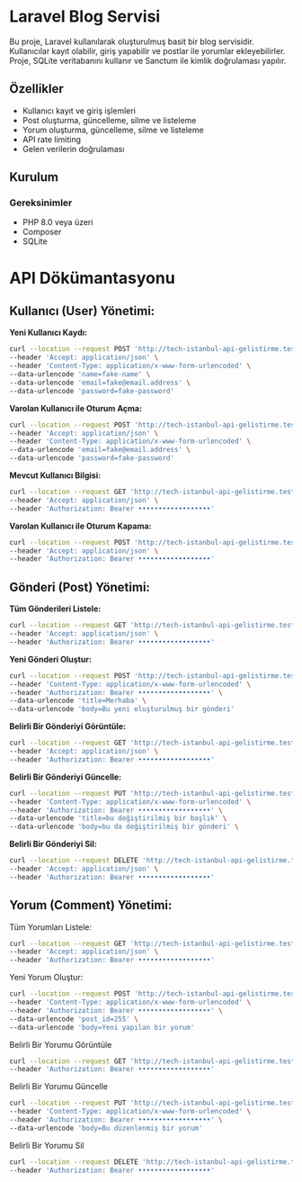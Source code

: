 # Laravel Blog Servisi

Bu proje, Laravel kullanılarak oluşturulmuş basit bir blog servisidir. Kullanıcılar kayıt olabilir, giriş yapabilir ve postlar ile yorumlar ekleyebilirler. Proje, SQLite veritabanını kullanır ve Sanctum ile kimlik doğrulaması yapılır.

## Özellikler

- Kullanıcı kayıt ve giriş işlemleri
- Post oluşturma, güncelleme, silme ve listeleme
- Yorum oluşturma, güncelleme, silme ve listeleme
- API rate limiting
- Gelen verilerin doğrulaması

## Kurulum

### Gereksinimler

- PHP 8.0 veya üzeri
- Composer
- SQLite

# API Dökümantasyonu

## Kullanıcı (User) Yönetimi:

**Yeni Kullanıcı Kaydı:**
```bash
curl --location --request POST 'http://tech-istanbul-api-gelistirme.test/api/register' \
--header 'Accept: application/json' \
--header 'Content-Type: application/x-www-form-urlencoded' \
--data-urlencode 'name=fake-name' \
--data-urlencode 'email=fake@email.address' \
--data-urlencode 'password=fake-password'
```

**Varolan Kullanıcı ile Oturum Açma:**
```bash
curl --location --request POST 'http://tech-istanbul-api-gelistirme.test/api/login' \
--header 'Accept: application/json' \
--header 'Content-Type: application/x-www-form-urlencoded' \
--data-urlencode 'email=fake@email.address' \
--data-urlencode 'password=fake-password'
```

**Mevcut Kullanıcı Bilgisi:**
```bash
curl --location --request GET 'http://tech-istanbul-api-gelistirme.test/api/v1/user' \
--header 'Accept: application/json' \
--header 'Authorization: Bearer ••••••••••••••••••'
```

**Varolan Kullanıcı ile Oturum Kapama:**
```bash
curl --location --request POST 'http://tech-istanbul-api-gelistirme.test/api/v1/logout' \
--header 'Accept: application/json' \
--header 'Authorization: Bearer ••••••••••••••••••'
```

## Gönderi (Post) Yönetimi:

**Tüm Gönderileri Listele:**
```bash
curl --location --request GET 'http://tech-istanbul-api-gelistirme.test/api/v1/posts?page={page_no}' \
--header 'Accept: application/json' \
--header 'Authorization: Bearer ••••••••••••••••••'
```

**Yeni Gönderi Oluştur:**
```bash
curl --location --request POST 'http://tech-istanbul-api-gelistirme.test/api/v1/posts' \
--header 'Content-Type: application/x-www-form-urlencoded' \
--header 'Authorization: Bearer ••••••••••••••••••' \
--data-urlencode 'title=Merhaba' \
--data-urlencode 'body=Bu yeni oluşturulmuş bir gönderi'
```

**Belirli Bir Gönderiyi Görüntüle:**
```bash
curl --location --request GET 'http://tech-istanbul-api-gelistirme.test/api/v1/posts/{post_id}' \
--header 'Accept: application/json' \
--header 'Authorization: Bearer ••••••••••••••••••'
```

**Belirli Bir Gönderiyi Güncelle:**
```bash
curl --location --request PUT 'http://tech-istanbul-api-gelistirme.test/api/v1/posts/{post_id}' \
--header 'Content-Type: application/x-www-form-urlencoded' \
--header 'Authorization: Bearer ••••••••••••••••••' \
--data-urlencode 'title=bu değiştirilmiş bir başlık' \
--data-urlencode 'body=bu da değiştirilmiş bir gönderi' \
```

**Belirli Bir Gönderiyi Sil:**
```bash
curl --location --request DELETE 'http://tech-istanbul-api-gelistirme.test/api/v1/posts/{post_id}' \
--header 'Accept: application/json' \
--header 'Authorization: Bearer ••••••••••••••••••'
```

## Yorum (Comment) Yönetimi:

Tüm Yorumları Listele:
```bash
curl --location --request GET 'http://tech-istanbul-api-gelistirme.test/api/v1/comments?page={page_no}' \
--header 'Accept: application/json' \
--header 'Authorization: Bearer ••••••••••••••••••'
```

Yeni Yorum Oluştur:
```bash
curl --location --request POST 'http://tech-istanbul-api-gelistirme.test/api/v1/comments' \
--header 'Content-Type: application/x-www-form-urlencoded' \
--header 'Authorization: Bearer ••••••••••••••••••' \
--data-urlencode 'post_id=255' \
--data-urlencode 'body=Yeni yapılan bir yorum'
```

Belirli Bir Yorumu Görüntüle
```bash
curl --location --request GET 'http://tech-istanbul-api-gelistirme.test/api/v1/comments/{comment_id}' \
--header 'Authorization: Bearer ••••••••••••••••••'
```

Belirli Bir Yorumu Güncelle
```bash
curl --location --request PUT 'http://tech-istanbul-api-gelistirme.test/api/v1/comments/{comment_id}' \
--header 'Content-Type: application/x-www-form-urlencoded' \
--header 'Authorization: Bearer ••••••••••••••••••' \
--data-urlencode 'body=Bu düzenlenmiş bir yorum'
```

Belirli Bir Yorumu Sil
```bash
curl --location --request DELETE 'http://tech-istanbul-api-gelistirme.test/api/v1/comments/{comment_id}' \
--header 'Authorization: Bearer ••••••••••••••••••'
```
